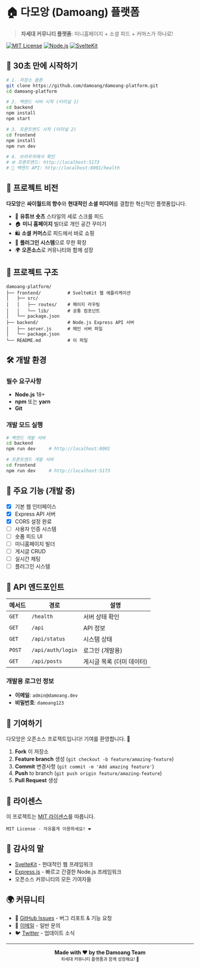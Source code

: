 # 🏠 다모앙 (Damoang) 플랫폼

> **차세대 커뮤니티 플랫폼**: 미니홈페이지 + 소셜 피드 + 커머스가 하나로!

[![MIT License](https://img.shields.io/badge/License-MIT-green.svg)](https://choosealicense.com/licenses/mit/)
[![Node.js](https://img.shields.io/badge/Node.js-18+-brightgreen.svg)](https://nodejs.org)
[![SvelteKit](https://img.shields.io/badge/SvelteKit-Latest-orange.svg)](https://kit.svelte.dev)

## 🚀 30초 만에 시작하기

```bash
# 1. 저장소 클론
git clone https://github.com/damoang/damoang-platform.git
cd damoang-platform

# 2. 백엔드 서버 시작 (터미널 1)
cd backend
npm install
npm start

# 3. 프론트엔드 시작 (터미널 2) 
cd frontend
npm install
npm run dev

# 4. 브라우저에서 확인
# 🌐 프론트엔드: http://localhost:5173
# 🔗 백엔드 API: http://localhost:8001/health
```

## 🎯 프로젝트 비전

**다모앙**은 **싸이월드의 향수**와 **현대적인 소셜 미디어**를 결합한 혁신적인 플랫폼입니다.

- 📱 **유튜브 숏츠** 스타일의 세로 스크롤 피드
- 🏠 **미니 홈페이지** 빌더로 개인 공간 꾸미기  
- 🛍️ **소셜 커머스**로 피드에서 바로 쇼핑
- 🔌 **플러그인 시스템**으로 무한 확장
- 🌍 **오픈소스**로 커뮤니티와 함께 성장

## 📂 프로젝트 구조

```
damoang-platform/
├── frontend/          # SvelteKit 웹 애플리케이션
│   ├── src/
│   │   ├── routes/    # 페이지 라우팅
│   │   └── lib/       # 공통 컴포넌트
│   └── package.json
├── backend/           # Node.js Express API 서버
│   ├── server.js      # 메인 서버 파일
│   └── package.json
└── README.md          # 이 파일
```

## 🛠️ 개발 환경

### 필수 요구사항
- **Node.js** 18+ 
- **npm** 또는 **yarn**
- **Git**

### 개발 모드 실행

```bash
# 백엔드 개발 서버
cd backend
npm run dev     # http://localhost:8001

# 프론트엔드 개발 서버  
cd frontend
npm run dev     # http://localhost:5173
```

## 🌟 주요 기능 (개발 중)

- [x] 기본 웹 인터페이스
- [x] Express API 서버
- [x] CORS 설정 완료
- [ ] 사용자 인증 시스템
- [ ] 숏폼 피드 UI
- [ ] 미니홈페이지 빌더
- [ ] 게시글 CRUD
- [ ] 실시간 채팅
- [ ] 플러그인 시스템

## 🔗 API 엔드포인트

| 메서드 | 경로 | 설명 |
|--------|------|------|
| `GET` | `/health` | 서버 상태 확인 |
| `GET` | `/api` | API 정보 |
| `GET` | `/api/status` | 시스템 상태 |
| `POST` | `/api/auth/login` | 로그인 (개발용) |
| `GET` | `/api/posts` | 게시글 목록 (더미 데이터) |

### 개발용 로그인 정보
- **이메일**: `admin@damoang.dev`
- **비밀번호**: `damoang123`

## 🤝 기여하기

다모앙은 오픈소스 프로젝트입니다! 기여를 환영합니다. 🌱

1. **Fork** 이 저장소
2. **Feature branch** 생성 (`git checkout -b feature/amazing-feature`)
3. **Commit** 변경사항 (`git commit -m 'Add amazing feature'`)
4. **Push** to branch (`git push origin feature/amazing-feature`)
5. **Pull Request** 생성

## 📄 라이센스

이 프로젝트는 [MIT 라이센스](LICENSE)를 따릅니다.

```
MIT License - 자유롭게 이용하세요! ❤️
```

## 🙏 감사의 말

- [SvelteKit](https://kit.svelte.dev) - 현대적인 웹 프레임워크
- [Express.js](https://expressjs.com) - 빠르고 간결한 Node.js 프레임워크
- 오픈소스 커뮤니티의 모든 기여자들

## 🌍 커뮤니티

- 💬 [GitHub Issues](https://github.com/damoang/damoang-platform/issues) - 버그 리포트 & 기능 요청
- 📧 [이메일](mailto:hello@damoang.dev) - 일반 문의
- 🐦 [Twitter](https://twitter.com/damoang) - 업데이트 소식

---

<div align="center">
  <strong>Made with ❤️ by the Damoang Team</strong>
  <br>
  <sub>차세대 커뮤니티 플랫폼과 함께 성장해요! 🚀</sub>
</div>